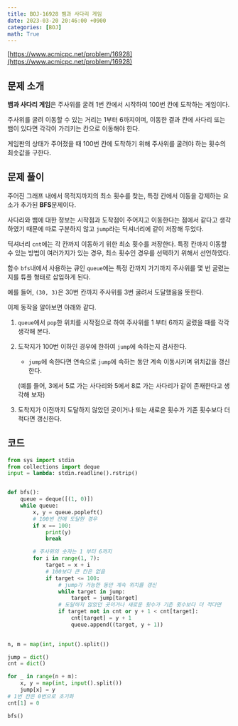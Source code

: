 ```yaml
---
title: BOJ-16928 뱀과 사다리 게임
date: 2023-03-20 20:46:00 +0900
categories: [BOJ]
math: True
---
```


[https://www.acmicpc.net/problem/16928](https://www.acmicpc.net/problem/16928)

## 문제 소개

**뱀과 사다리 게임**은 주사위를 굴려 1번 칸에서 시작하여 100번 칸에 도착하는 게임이다.

주사위를 굴려 이동할 수 있는 거리는 1부터 6까지이며, 이동한 결과 칸에 사다리 또는 뱀이 있다면 각각이 가리키는 칸으로 이동해야 한다.

게임판의 상태가 주어졌을 때 100번 칸에 도착하기 위해 주사위를 굴려야 하는 횟수의 최솟값을 구한다.

## 문제 풀이

주어진 그래프 내에서 목적지까지의 최소 횟수를 찾는, 특정 칸에서 이동을 강제하는 요소가 추가된 **BFS**문제이다.

사다리와 뱀에 대한 정보는 시작점과 도착점이 주어지고 이동한다는 점에서 같다고 생각하였기 때문에 따로 구분하지 않고 `jump`라는 딕셔너리에 같이 저장해 두었다.

딕셔너리 `cnt`에는 각 칸까지 이동하기 위한 최소 횟수를 저장한다. 특정 칸까지 이동할 수 있는 방법이 여러가지가 있는 경우, 최소 횟수인 경우를 선택하기 위해서 선언하였다.

함수 `bfs`내에서 사용하는 큐인 `queue`에는 특정 칸까지 가기까지 주사위를 몇 번 굴렸는지를 튜플 형태로 삽입하게 된다.

예를 들어, `(30, 3)`은 30번 칸까지 주사위를 3번 굴려서 도달했음을 뜻한다.

이제 동작을 알아보면 아래와 같다.

1. `queue`에서 `pop`한 위치를 시작점으로 하여 주사위를 1 부터 6까지 굴렸을 때를 각각 생각해 본다.

2. 도착지가 100번 이하인 경우에 한하여 `jump`에 속하는지 검사한다.

    * `jump`에 속한다면 연속으로 `jump`에 속하는 동안 계속 이동시키며 위치값을 갱신한다.
    
    (예를 들어, 3에서 5로 가는 사다리와 5에서 8로 가는 사다리가 같이 존재한다고 생각해 보자)

3. 도착지가 이전까지 도달하지 않았던 곳이거나 또는 새로운 횟수가 기존 횟수보다 더 적다면 갱신한다.

## 코드

```python
from sys import stdin
from collections import deque
input = lambda: stdin.readline().rstrip()


def bfs():
    queue = deque([(1, 0)])
    while queue:
        x, y = queue.popleft()
        # 100번 칸에 도달한 경우
        if x == 100:
            print(y)
            break

        # 주사위의 숫자는 1 부터 6까지
        for i in range(1, 7):
            target = x + i
            # 100보다 큰 칸은 없음
            if target <= 100:
                # jump가 가능한 동안 계속 위치를 갱신
                while target in jump:
                    target = jump[target]
                # 도달하지 않았던 곳이거나 새로운 횟수가 기존 횟수보다 더 적다면
                if target not in cnt or y + 1 < cnt[target]:
                    cnt[target] = y + 1
                    queue.append((target, y + 1))
                    

n, m = map(int, input().split())

jump = dict()
cnt = dict()

for _ in range(n + m):
    x, y = map(int, input().split())
    jump[x] = y
# 1번 칸은 0번으로 초기화
cnt[1] = 0

bfs()

```
